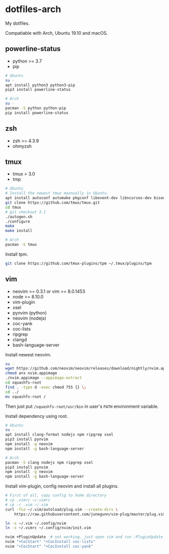 # dotfiles-arch

My dotfiles. 

Compatiable with Arch, Ubuntu 19.10 and macOS.


## powerline-status

* python >= 3.7
* pip

```bash
# Ubuntu
su -
apt install python3 python3-pip
pip3 install powerline-status
```

```bash
# Arch
su -
pacman -S python python-pip
pip install powerline-status
```


## zsh

* zsh >= 4.3.9 
* ohmyzsh


## tmux

* tmux > 3.0
* tmp

```bash
# Ubuntu
# Install the newest tmux mannually in Ubuntu.
apt install autoconf automake pkgconf libevent-dev libncurses-dev bison
git clone https://github.com/tmux/tmux.git
cd tmux
# git checkout 3.1
./autogen.sh
./configure
make
make install
```

```bash
# Arch
pacman -S tmux
```

Install tpm.

```bash
git clone https://github.com/tmux-plugins/tpm ~/.tmux/plugins/tpm
```

## vim

* neovim >= 0.3.1 or vim >= 8.0.1453
* node >= 8.10.0
* vim-plugin
* xsel
* pynvim (python)
* neovim (nodejs)
* coc-yank
* coc-lists
* ripgrep
* clangd
* bash-language-server

Install newest neovim.

```bash
su -
wget https://github.com/neovim/neovim/releases/download/nightly/nvim.appimage
chmod a+x nvim.appimage
./nvim.appimage --appimage-extract
cd squashfs-root
find . -type d -exec chmod 755 {} \;
cd ../
mv squashfs-root /
```

Then just put `/squashfs-root/usr/bin` in user's `PATH` environment variable.

Install dependency using root.

```bash
# Ubuntu
su -
apt install clang-format nodejs npm ripgrep xsel
pip3 install pynvim
npm install -g neovim
npm install -g bash-language-server
```

```bash
# Arch
pacman -S clang nodejs npm ripgrep xsel
pip3 install pynvim
npm install -g neovim
npm install -g bash-language-server
```

Install vim-plugin, config neovim and install all plugins.

```bash
# First of all, copy config to home directory
# cp .vimrc ~/.vimrc
# cp -r .vim ~/.vim
curl -fLo ~/.vim/autoload/plug.vim --create-dirs \
    https://raw.githubusercontent.com/junegunn/vim-plug/master/plug.vim

ln -s ~/.vim ~/.config/nvim
ln -s ~/.vimrc ~/.config/nvim/init.vim

nvim +PluginUpdate  # not working, just open vim and run :PluginUpdate
nvim "+CocStart" "+CocInstall coc-lists"
nvim "+CocStart" "+CocInstall coc-yank"
```
